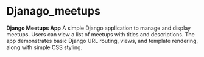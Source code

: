 # Djanago_meetups
**Django Meetups App**   A simple Django application to manage and display meetups. Users can view a list of meetups with titles and descriptions. The app demonstrates basic Django URL routing, views, and template rendering, along with simple CSS styling.
